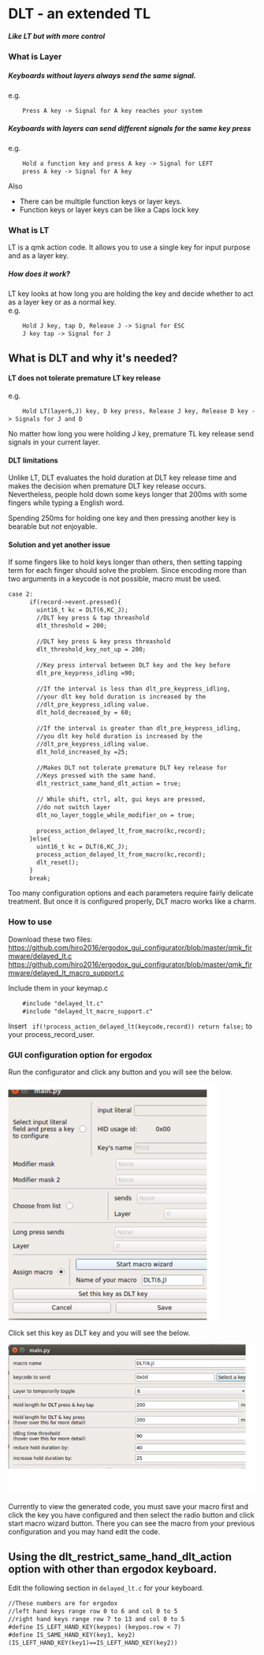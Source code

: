 # DLT - an extended TL 
##### Like LT but with more control  
  
### What is Layer
##### Keyboards without layers always send the same signal.    
e.g.

        Press A key -> Signal for A key reaches your system
        
##### Keyboards with layers can send different signals for the same key press
e.g.  

        Hold a function key and press A key -> Signal for LEFT
        press A key -> Signal for A key

Also  

 - There can be multiple function keys or layer keys.  
 - Function keys or layer keys can be like a Caps lock key 


### What is LT  
LT is a qmk action code. 
It allows you to use a single key for input purpose and as a layer key. 

##### How does it work?
LT key looks at how long you are holding the key and decide whether to act as a layer key
 or as a normal key.  
e.g.  

        Hold J key, tap D, Release J -> Signal for ESC
        J key tap -> Signal for J
        
        
## What is DLT and why it's needed?  
#### LT does not tolerate premature LT key release 
e.g.  
     
        Hold LT(layer6,J) key, D key press, Release J key, Release D key -> Signals for J and D 
        
No matter how long you were holding J key, premature TL key release send signals 
in your current layer.

#### DLT limitations 
Unlike LT, DLT evaluates the hold duration at DLT key release time and makes the 
decision when premature DLT key release occurs.   
Nevertheless, people hold down some keys longer that 200ms with some fingers 
while typing a English word.  
  
Spending 250ms for holding one key and then pressing 
another key is bearable but not enjoyable. 
#### Solution and yet another issue
If some fingers like to hold keys longer than others, then setting tapping term
for each finger should solve the problem. Since encoding more than two arguments
in a keycode is not possible, macro must be used.

    case 2:
          if(record->event.pressed){
            uint16_t kc = DLT(6,KC_J);
            //DLT key press & tap threashold
            dlt_threshold = 200;
            
            //DLT key press & key press threashold
            dlt_threshold_key_not_up = 200;
            
            //Key press interval between DLT key and the key before
            dlt_pre_keypress_idling =90;
            
            //If the interval is less than dlt_pre_keypress_idling, 
            //your dlt key hold duration is increased by the 
            //dlt_pre_keypress_idling value.
            dlt_hold_decreased_by = 60;
            
            //If the interval is greater than dlt_pre_keypress_idling, 
            //you dlt key hold duration is increased by the 
            //dlt_pre_keypress_idling value.
            dlt_hold_increased_by =25;
            
            //Makes DLT not tolerate premature DLT key release for 
            //Keys pressed with the same hand. 
            dlt_restrict_same_hand_dlt_action = true;
            
            // While shift, ctrl, alt, gui keys are pressed, 
            //do not switch layer
            dlt_no_layer_toggle_while_modifier_on = true;
            
            process_action_delayed_lt_from_macro(kc,record);
          }else{
            uint16_t kc = DLT(6,KC_J);
            process_action_delayed_lt_from_macro(kc,record);
            dlt_reset();
          }
          break;


Too many configuration options and each parameters require fairly 
delicate treatment. But once it is configured properly, DLT macro
works like a charm. 

### How to use 
Download these two files:  
https://github.com/hiro2016/ergodox_gui_configurator/blob/master/qmk_firmware/delayed_lt.c  
https://github.com/hiro2016/ergodox_gui_configurator/blob/master/qmk_firmware/delayed_lt_macro_support.c  
  
Include them in your keymap.c

        #include "delayed_lt.c"
        #include "delayed_lt_macro_support.c"

Insert ` if(!process_action_delayed_lt(keycode,record)) return false;` to your process_record_user.  

### GUI configuration option for ergodox  
Run the configurator and click any button and you will see the below.  
  
![Alt text](key_conf_screen.png?raw=true "Key configurator")    

Click set this key as DLT key and you will see the below.  


![Alt text](dlt_config_screen.png?raw=true "Title")    

Currently to view the generated code, you must save your macro first and 
click the key you have configured and then select the radio button 
and click start macro wizard button.  There you can see the macro from your
previous configuration and you may hand edit the code.  

## Using the dlt_restrict_same_hand_dlt_action option with other than ergodox keyboard.
Edit the following section in `delayed_lt.c` for your keyboard.

    //These numbers are for ergodox
    //left hand keys range row 0 to 6 and col 0 to 5
    //right hand keys range row 7 to 13 and col 0 to 5
    #define IS_LEFT_HAND_KEY(keypos) (keypos.row < 7)
    #define IS_SAME_HAND_KEY(key1, key2) (IS_LEFT_HAND_KEY(key1)==IS_LEFT_HAND_KEY(key2))
    
  






 
 
 
        
   
        